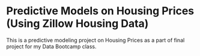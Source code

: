 # Predictive Models on Housing Prices (Using Zillow Housing Data)

This is a predictive modeling project on Housing Prices as a part of final project for my Data Bootcamp class. 

